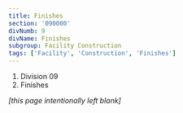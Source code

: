 ```yaml
---
title: Finishes
section: '090000'
divNumb: 9
divName: Finishes
subgroup: Facility Construction
tags: ['Facility', 'Construction', 'Finishes']
---
```


   1. Division 09
   1. Finishes

*[this page intentionally left blank]*

